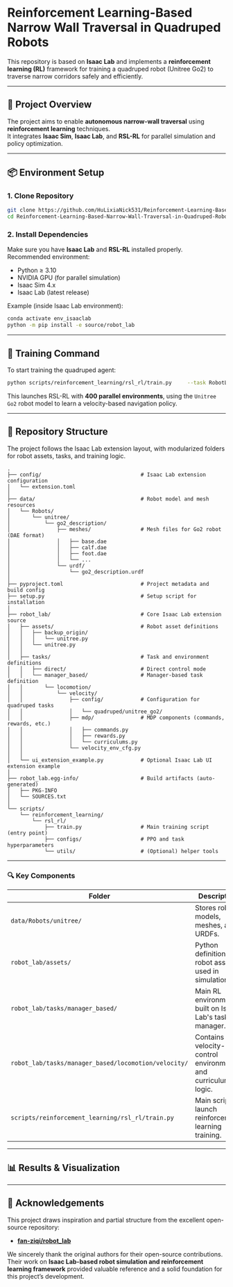 # Reinforcement Learning-Based Narrow Wall Traversal in Quadruped Robots

This repository is based on **Isaac Lab** and implements a **reinforcement learning (RL)** framework for training a quadruped robot (Unitree Go2) to traverse narrow corridors safely and efficiently.

---

## 🧠 Project Overview

The project aims to enable **autonomous narrow-wall traversal** using **reinforcement learning** techniques.  
It integrates **Isaac Sim**, **Isaac Lab**, and **RSL-RL** for parallel simulation and policy optimization.

---

## 📦 Environment Setup

### 1. Clone Repository
```bash
git clone https://github.com/HuLixiaNick531/Reinforcement-Learning-Based-Narrow-Wall-Traversal-in-Quadruped-Robots.git
cd Reinforcement-Learning-Based-Narrow-Wall-Traversal-in-Quadruped-Robots
```

### 2. Install Dependencies
Make sure you have **Isaac Lab** and **RSL-RL** installed properly.  
Recommended environment:
- Python ≥ 3.10  
- NVIDIA GPU (for parallel simulation)
- Isaac Sim 4.x
- Isaac Lab (latest release)

Example (inside Isaac Lab environment):
```bash
conda activate env_isaaclab
python -m pip install -e source/robot_lab
```
---

## 🚀 Training Command

To start training the quadruped agent:

```bash
python scripts/reinforcement_learning/rsl_rl/train.py     --task RobotLab-Isaac-Velocity-Narrow-Unitree-Go2-v0     --num_envs=400
```

This launches RSL-RL with **400 parallel environments**, using the `Unitree Go2` robot model to learn a velocity-based navigation policy.

---


## 🧩 Repository Structure

The project follows the Isaac Lab extension layout, with modularized folders for robot assets, tasks, and training logic.

```
.
├── config/                                # Isaac Lab extension configuration
│   └── extension.toml
│
├── data/                                  # Robot model and mesh resources
│   └── Robots/
│       └── unitree/
│           └── go2_description/
│               ├── meshes/                # Mesh files for Go2 robot (DAE format)
│               │   ├── base.dae
│               │   ├── calf.dae
│               │   ├── foot.dae
│               │   └── ...
│               └── urdf/
│                   └── go2_description.urdf
│
├── pyproject.toml                         # Project metadata and build config
├── setup.py                               # Setup script for installation
│
├── robot_lab/                             # Core Isaac Lab extension source
│   ├── assets/                            # Robot asset definitions
│   │   ├── backup_origin/
│   │   │   └── unitree.py
│   │   └── unitree.py
│   │
│   ├── tasks/                             # Task and environment definitions
│   │   ├── direct/                        # Direct control mode
│   │   └── manager_based/                 # Manager-based task definition
│   │       └── locomotion/
│   │           └── velocity/
│   │               ├── config/            # Configuration for quadruped tasks
│   │               │   └── quadruped/unitree_go2/
│   │               ├── mdp/               # MDP components (commands, rewards, etc.)
│   │               │   ├── commands.py
│   │               │   ├── rewards.py
│   │               │   └── curriculums.py
│   │               └── velocity_env_cfg.py
│   │
│   └── ui_extension_example.py            # Optional Isaac Lab UI extension example
│
├── robot_lab.egg-info/                    # Build artifacts (auto-generated)
│   ├── PKG-INFO
│   └── SOURCES.txt
│
└── scripts/
    └── reinforcement_learning/
        └── rsl_rl/
            ├── train.py                   # Main training script (entry point)
            ├── configs/                   # PPO and task hyperparameters
            └── utils/                     # (Optional) helper tools
```



---

### 🔍 Key Components

| Folder | Description |
|--------|--------------|
| `data/Robots/unitree/` | Stores robot models, meshes, and URDFs. |
| `robot_lab/assets/` | Python definitions for robot assets used in simulation. |
| `robot_lab/tasks/manager_based/` | Main RL environments built on Isaac Lab's task manager. |
| `robot_lab/tasks/manager_based/locomotion/velocity/` | Contains velocity-control environments and curriculum logic. |
| `scripts/reinforcement_learning/rsl_rl/train.py` | Main script to launch reinforcement learning training. |


---

## 📊 Results & Visualization


---

## 🙏 Acknowledgements

This project draws inspiration and partial structure from the excellent open-source repository:

- [**fan-ziqi/robot_lab**](https://github.com/fan-ziqi/robot_lab)

We sincerely thank the original authors for their open-source contributions.  
Their work on **Isaac Lab-based robot simulation and reinforcement learning framework** provided valuable reference and a solid foundation for this project’s development.


